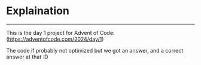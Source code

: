 # Explaination
---
This is the day 1 project for Advent of Code: (https://adventofcode.com/2024/day/1)

The code if probably not optimized but we got an answer, and a correct answer at that :D 
